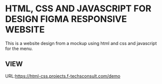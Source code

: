 # HTML, CSS AND JAVASCRIPT FOR DESIGN FIGMA RESPONSIVE WEBSITE

This is a website design from a mockup using html and css and javascript for the menu.

## VIEW
URL:https://html-css.projects.f-techsconsult.com/demo
